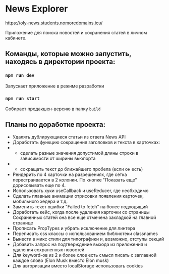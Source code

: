 # News Explorer

https://oly-news.students.nomoredomains.icu/

Приложение для поиска новостей и сохранения статей в личном кабинете.

## Команды, которые можно запустить, находясь в директории проекта:

### `npm run dev`

Запускает приложение в режиме разработки

### `npm run start`

Собирает продакшен-версию в папку `build`


## Планы по доработке проекта:

* Удалять дублирующиеся статьи из ответа News API
* Доработать функцию сокращения заголовков и текста в карточках: 
* * сделать разные значения допустимой длины строки в зависимости от ширины вьюпорта
* * сокращать текст до ближайшего пробела (если он есть)
* Рендерить по 4 карточки на разрешениях, где сетка перестраивается в 2 колонки. По кнопке "Показать еще" дорисовывать еще по 4.
* Использовать хуки useCallback и useReducer, где необходимо
* Сделать плавные анимации отрисовки появления карточек, мобильного хедера и т.д.
* Заменить текст ошибки "Failed to fetch" на более подходящий
* Доработать кейс, когда после удаления карточки со страницы Сохраненных статей она все еще отмечена закладкой на главной странице
* Прописать PropTypes и убрать исключение для линтера
* Переписать css классы с использованием библиотеки classnames
* Вынести в микс стили для типографики и, возможно, отступы секций
* Добавить запрос на подтверждение выхода из приложения и удаления сохраненных новостей
* Для keyword-ов из 2 и более слов есть смысл писать с заглавной каждое слово (Elon Musk вместо Elon musk)
* Для авторизации вместо localStorage использовать cookies

